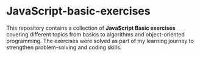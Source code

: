# JavaScript-basic-exercises
This repository contains a collection of **JavaScript Basic exercises** covering different topics from basics to algorithms and object-oriented programming.   The exercises were solved as part of my learning journey to strengthen problem-solving and coding skills.
